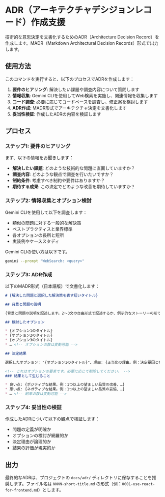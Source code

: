 # ADR（アーキテクチャデシジョンレコード）作成支援

技術的な意思決定を文書化するためのADR（Architecture Decision Record）を作成します。MADR（Markdown Architectural Decision Records）形式で出力します。

## 使用方法

このコマンドを実行すると、以下のプロセスでADRを作成します：

1. **要件のヒアリング**: 解決したい課題や調査内容について質問します
2. **情報収集**: Gemini CLIを使用してWeb検索を実施し、関連情報を収集します
3. **コード調査**: 必要に応じてコードベースを調査し、修正案を検討します
4. **ADR作成**: MADR形式でアーキテクチャ決定を文書化します
5. **妥当性検証**: 作成したADRの内容を検証します

## プロセス

### ステップ1: 要件のヒアリング

まず、以下の情報をお聞きします：

- **解決したい課題**: どのような技術的な問題に直面していますか？
- **調査内容**: どのような観点で調査を行いたいですか？
- **制約条件**: 考慮すべき制約や要件はありますか？
- **期待する成果**: この決定でどのような改善を期待していますか？

### ステップ2: 情報収集とオプション検討

Gemini CLIを使用して以下を調査します：
- 類似の問題に対する一般的な解決策
- ベストプラクティスと業界標準
- 各オプションの長所と短所
- 実装例やケーススタディ

Gemini CLIの使い方は以下です。
```bash
gemini --prompt "WebSearch: <query>"
```

### ステップ3: ADR作成

以下のMADR形式（日本語版）で文書化します：

```markdown
# {解決した問題と選択した解決策を表す短いタイトル}

## 背景と問題の説明

{背景と問題の説明を記述します。2〜3文の自由形式で記述するか、例示的なストーリーの形で記述します。問題を質問形式で表現し、コラボレーションボードや課題管理システムへのリンクを追加することもできます。}

## 検討したオプション

* {オプション1のタイトル}
* {オプション2のタイトル}
* {オプション3のタイトル}
* … <!-- オプションの数は変動可能 -->

## 決定結果

選択したオプション: "{オプション1のタイトル}"、理由: {正当化の理由。例：決定要因となる基準を満たす唯一のオプション | {force}を解決する | … | 最も良い結果が得られる（以下参照）}。

<!-- これはオプションの要素です。必要に応じて削除してください。 -->
### 結果として生じること

* 良い点: {ポジティブな結果。例：1つ以上の望ましい品質の改善、…}
* 悪い点: {ネガティブな結果。例：1つ以上の望ましい品質の妥協、…}
* … <!-- 結果の数は変動可能 -->
```

### ステップ4: 妥当性の検証

作成したADRについて以下の観点で検証します：
- 問題の定義が明確か
- オプションの検討が網羅的か
- 決定理由が論理的か
- 結果の評価が現実的か

## 出力

最終的なADRは、プロジェクトの `docs/adr/` ディレクトリに保存することを推奨します。ファイル名は `NNNN-short-title.md` の形式（例：`0001-use-react-for-frontend.md`）とします。

